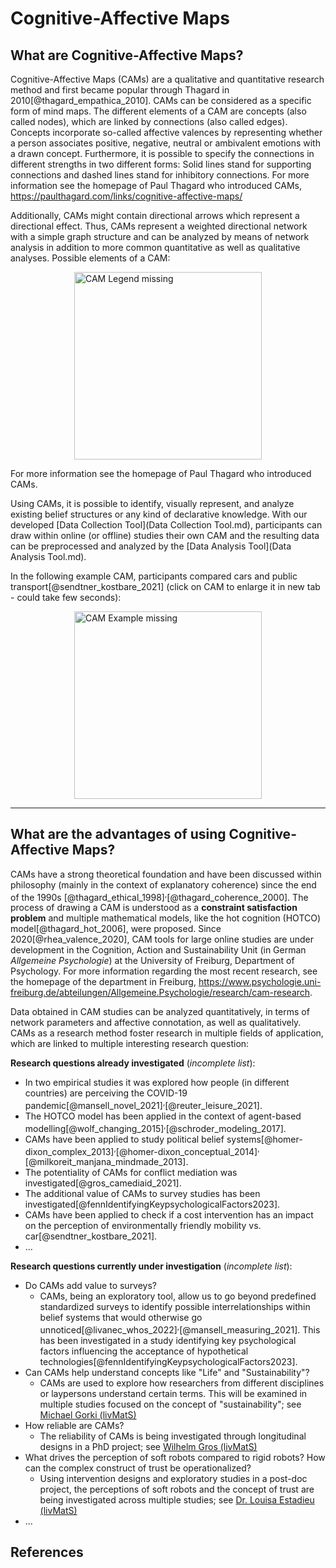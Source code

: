 <style>
.centerImg{
    display: block;
    margin: 0 auto;
}
</style>


Cognitive-Affective Maps
=====

What are Cognitive-Affective Maps?
------------

Cognitive-Affective Maps (CAMs) are a qualitative and quantitative research method and first became popular through Thagard in 2010[@thagard_empathica_2010]. CAMs can be considered as a specific form of mind maps. The different elements of a CAM are concepts (also called nodes), which are linked by connections (also called edges). Concepts incorporate so-called affective valences by representing whether a person associates positive, negative, neutral or ambivalent emotions with a drawn concept. Furthermore, it is possible to specify the connections in different strengths in two different forms: Solid lines stand for supporting connections and dashed lines stand for inhibitory connections. For more information see the homepage of Paul Thagard who introduced CAMs, <a href="https://paulthagard.com/links/cognitive-affective-maps/" target="_blank">https://paulthagard.com/links/cognitive-affective-maps/</a>

Additionally, CAMs might contain directional arrows which represent a directional effect. Thus, CAMs represent a weighted directional network with a simple graph structure and can be analyzed by means of network analysis in addition to more common quantitative as well as qualitative analyses. Possible elements of a CAM:

<img src="https://raw.githubusercontent.com/FennStatistics/CAMtools_documentation/master/docs/media/CAM_legend.JPG" alt="CAM Legend missing" style="height:300px;" class="centerImg">

 For more information see the homepage of Paul Thagard who introduced CAMs.


Using CAMs, it is possible to identify, visually represent, and analyze existing belief structures or any kind of declarative knowledge. With our developed [Data Collection Tool](Data Collection Tool.md), participants can draw within online (or offline) studies their own CAM and the resulting data can be preprocessed and analyzed by the [Data Analysis Tool](Data Analysis Tool.md).

In the following example CAM, participants compared cars and public transport[@sendtner_kostbare_2021] (click on CAM to enlarge it in new tab - could take few seconds): 

<a href="https://raw.githubusercontent.com/FennStatistics/CAMtools_documentation/master/docs/media/CAM_example_sendtner2021.jpg" target="_blank">
  <img alt="CAM Example missing"  style="height:300px;" class="centerImg" src="https://raw.githubusercontent.com/FennStatistics/CAMtools_documentation/master/docs/media/CAM_example_sendtner2021.jpg" />
</a>




***
What are the advantages of using Cognitive-Affective Maps?
----------------

CAMs have a strong theoretical foundation and have been discussed within philosophy (mainly in the context of explanatory coherence) since the end of the 1990s [@thagard_ethical_1998]<sup>,</sup>[@thagard_coherence_2000]. The process of drawing a CAM is understood as a **constraint satisfaction problem** and multiple mathematical models, like the hot cognition (HOTCO) model[@thagard_hot_2006], were proposed. Since 2020[@rhea_valence_2020], CAM tools for large online studies are under development in the Cognition, Action and Sustainability Unit (in German *Allgemeine Psychologie*) at the University of Freiburg, Department of Psychology. For more information regarding the most recent research, see the homepage of the department in Freiburg, <a href="https://www.psychologie.uni-freiburg.de/abteilungen/Allgemeine.Psychologie/research/cam-research" target="_blank">https://www.psychologie.uni-freiburg.de/abteilungen/Allgemeine.Psychologie/research/cam-research</a>.

Data obtained in CAM studies can be analyzed quantitatively, in terms of network parameters and affective connotation, as well as qualitatively. CAMs as a research method foster research in multiple fields of application, which are linked to multiple interesting research question: 

**Research questions already investigated** (*incomplete list*):

* In two empirical studies it was explored how people (in different countries) are perceiving the COVID-19 pandemic[@mansell_novel_2021]<sup>,</sup>[@reuter_leisure_2021].
* The HOTCO model has been applied in the context of agent-based modelling[@wolf_changing_2015]<sup>,</sup>[@schroder_modeling_2017].
* CAMs have been applied to study political belief systems[@homer-dixon_complex_2013]<sup>,</sup>[@homer-dixon_conceptual_2014]<sup>,</sup>[@milkoreit_manjana_mindmade_2013].
* The potentiality of CAMs for conflict mediation was investigated[@gros_camediaid_2021].
* The additional value of CAMs to survey studies has been investigated[@fennIdentifyingKeypsychologicalFactors2023].
* CAMs have been applied to check if a cost intervention has an impact on the perception of environmentally friendly mobility vs. car[@sendtner_kostbare_2021].
* ...


**Research questions currently under investigation** (*incomplete list*):

* Do CAMs add value to surveys?
    * CAMs, being an exploratory tool, allow us to go beyond predefined standardized surveys to identify possible interrelationships within belief systems that would otherwise go unnoticed[@livanec_whos_2022]<sup>,</sup>[@mansell_measuring_2021]. This has been investigated in a study identifying key psychological factors influencing the acceptance of hypothetical technologies[@fennIdentifyingKeypsychologicalFactors2023].
* Can CAMs help understand concepts like "Life" and "Sustainability"?
    * CAMs are used to explore how researchers from different disciplines or laypersons understand certain terms. This will be examined in multiple studies focused on the concept of "sustainability"; see <a href="https://www.livmats.uni-freiburg.de/en/people/phd-and-postdoc-students/michael-gorki" target="_blank">Michael Gorki (livMatS)</a>
* How reliable are CAMs?
    * The reliability of CAMs is being investigated through longitudinal designs in a PhD project; see <a href="https://www.livmats.uni-freiburg.de/en/people/phd-and-postdoc-students/wilhelm-gros" target="_blank">Wilhelm Gros (livMatS)</a>
* What drives the perception of soft robots compared to rigid robots? How can the complex construct of trust be operationalized?
    * Using intervention designs and exploratory studies in a post-doc project, the perceptions of soft robots and the concept of trust are being investigated across multiple studies; see <a href="https://www.livmats.uni-freiburg.de/de/people/postdoctoral-researchers/dr-louisa-julie-estadieus" target="_blank">Dr. Louisa Estadieu (livMatS)</a>
* ...



References
----------------